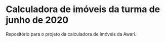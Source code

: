 # Calculadora de imóveis da turma de junho de 2020
Repositório para o projeto da calculadora de imóveis da Awari.
